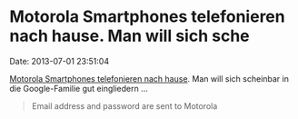 Motorola Smartphones telefonieren nach hause. Man will sich sche
================================================================

Date: 2013-07-01 23:51:04

[Motorola Smartphones telefonieren nach
hause](http://www.beneaththewaves.net/Projects/Motorola_Is_Listening.html?source=hn).
Man will sich scheinbar in die Google-Familie gut eingliedern \...

> Email address and password are sent to Motorola
